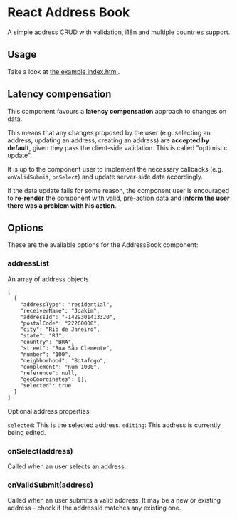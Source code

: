 # React Address Book

A simple address CRUD with validation, i18n and multiple countries support.

## Usage

Take a look at [the example index.html](examples/index.html).

## Latency compensation

This component favours a **latency compensation** approach to changes on data.

This means that any changes proposed by the user (e.g. selecting an address, updating an address, creating an address) are **accepted by default**, given they pass the client-side validation. This is called "optimistic update".

It is up to the component user to implement the necessary callbacks (e.g. `onValidSubmit`, `onSelect`) and update server-side data accordingly.

If the data update fails for some reason, the component user is encouraged to **re-render** the component with valid, pre-action data and **inform the user there was a problem with his action**.

## Options

These are the available options for the AddressBook component:

### addressList

An array of address objects.

```
[
  {
    "addressType": "residential",
    "receiverName": "Joakim",
    "addressId": "-1429301413320",
    "postalCode": "22260000",
    "city": "Rio de Janeiro",
    "state": "RJ",
    "country": "BRA",
    "street": "Rua São Clemente",
    "number": "100",
    "neighborhood": "Botafogo",
    "complement": "num 1000",
    "reference": null,
    "geoCoordinates": [],
    "selected": true
  }
]
```

Optional address properties:

`selected`: This is the selected address.
`editing`: This address is currently being edited.

### onSelect(address)

Called when an user selects an address.

### onValidSubmit(address)

Called when an user submits a valid address.
It may be a new or existing address - check if the addressId matches any existing one.
